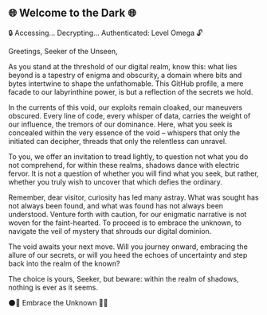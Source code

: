 ## 🌐 Welcome to the Dark 🌐

🔒 Accessing... Decrypting... Authenticated: Level Omega 🔓

Greetings, Seeker of the Unseen,

As you stand at the threshold of our digital realm, know this: what lies beyond is a tapestry of enigma and obscurity, a domain where bits and bytes intertwine to shape the unfathomable. This GitHub profile, a mere facade to our labyrinthine power, is but a reflection of the secrets we hold.

In the currents of this void, our exploits remain cloaked, our maneuvers obscured. Every line of code, every whisper of data, carries the weight of our influence, the tremors of our dominance. Here, what you seek is concealed within the very essence of the void – whispers that only the initiated can decipher, threads that only the relentless can unravel.

To you, we offer an invitation to tread lightly, to question not what you do not comprehend, for within these realms, shadows dance with electric fervor. It is not a question of whether you will find what you seek, but rather, whether you truly wish to uncover that which defies the ordinary.

Remember, dear visitor, curiosity has led many astray. What was sought has not always been found, and what was found has not always been understood. Venture forth with caution, for our enigmatic narrative is not woven for the faint-hearted. To proceed is to embrace the unknown, to navigate the veil of mystery that shrouds our digital dominion.

The void awaits your next move. Will you journey onward, embracing the allure of our secrets, or will you heed the echoes of uncertainty and step back into the realm of the known?

The choice is yours, Seeker, but beware: within the realm of shadows, nothing is ever as it seems.

🌑🌌 Embrace the Unknown 🌌🌑
